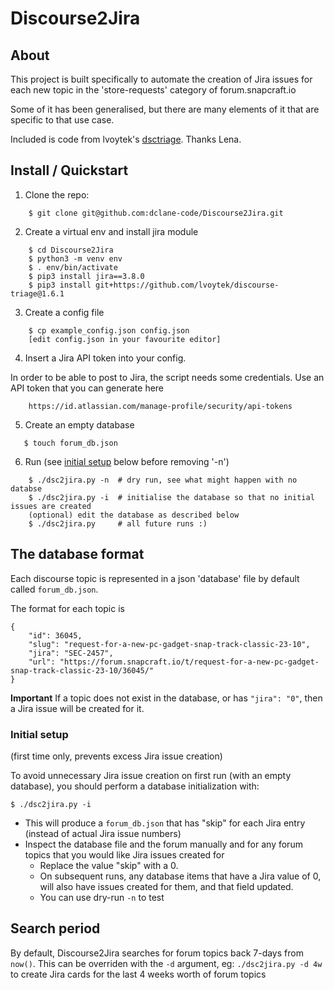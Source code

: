 # Discourse2Jira

## About

This project is built specifically to automate the creation of Jira issues
for each new topic in the 'store-requests' category of forum.snapcraft.io

Some of it has been generalised, but there are many elements of it that are
specific to that use case.

Included is code from lvoytek's [dsctriage](https://github.com/lvoytek/discourse-triage). Thanks Lena.

## Install / Quickstart

1. Clone the repo:
```
    $ git clone git@github.com:dclane-code/Discourse2Jira.git
```
2. Create a virtual env and install jira module
```
    $ cd Discourse2Jira
    $ python3 -m venv env
    $ . env/bin/activate
    $ pip3 install jira==3.8.0
    $ pip3 install git+https://github.com/lvoytek/discourse-triage@1.6.1
```
3. Create a config file
```
    $ cp example_config.json config.json
    [edit config.json in your favourite editor]
```
4. Insert a Jira API token into your config.

In order to be able to post to Jira, the script needs some credentials. Use an API token that you can generate here
```
    https://id.atlassian.com/manage-profile/security/api-tokens
```
5. Create an empty database
```
   $ touch forum_db.json
```
6. Run (see [initial setup](#initial-setup) below before removing '-n')
```
    $ ./dsc2jira.py -n  # dry run, see what might happen with no databse
    $ ./dsc2jira.py -i  # initialise the database so that no initial issues are created
    (optional) edit the database as described below 
    $ ./dsc2jira.py     # all future runs :)
```

## The database format

Each discourse topic is represented in a json 'database' file by default called `forum_db.json`.

The format for each topic is
```
{
    "id": 36045,
    "slug": "request-for-a-new-pc-gadget-snap-track-classic-23-10",
    "jira": "SEC-2457",
    "url": "https://forum.snapcraft.io/t/request-for-a-new-pc-gadget-snap-track-classic-23-10/36045/"
}
```
**Important** If a topic does not exist in the database, or has `"jira": "0"`, then a Jira issue will be created for it.

### Initial setup
(first time only, prevents excess Jira issue creation)

To avoid unnecessary Jira issue creation on first run (with an empty database), you should perform a database initialization with:
```
$ ./dsc2jira.py -i
```
- This will produce a `forum_db.json` that has "skip" for each Jira entry (instead of actual Jira issue numbers)
- Inspect the database file and the forum manually and for any forum topics that you would like Jira issues created for
    - Replace the value "skip" with a 0.
    - On subsequent runs, any database items that have a Jira value of 0, will also have issues created for them, and that field updated.
    - You can use dry-run `-n` to test



## Search period

By default, Discourse2Jira searches for forum topics back 7-days from `now()`. This can be overriden with the `-d` argument, eg: `./dsc2jira.py -d 4w` to create Jira cards for the last 4 weeks worth of forum topics









